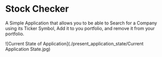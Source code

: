 # Stock Checker
A Simple Application that allows you to be able to Search for a Company using its Ticker Symbol, Add it to you portfolio, and remove it from your portfolio.

![Current State of Application](./present_application_state/Current Application State.jpg)
